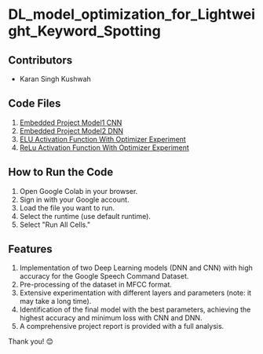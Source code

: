# DL_model_optimization_for_Lightweight_Keyword_Spotting

## Contributors
- Karan Singh Kushwah

## Code Files
1. [Embedded Project Model1 CNN](https://github.com/karansinghkushwah1/DL_model_optimization_for_Lightweight_Keyword_Spotting/blob/main/Embedded_project_MODEL1_CNN.ipynb)
2. [Embedded Project Model2 DNN](https://github.com/karansinghkushwah1/DL_model_optimization_for_Lightweight_Keyword_Spotting/blob/main/Embedded_project_MODEL2_DNN.ipynb)
3. [ELU Activation Function With Optimizer Experiment](https://github.com/karansinghkushwah1/DL_model_optimization_for_Lightweight_Keyword_Spotting/blob/main/ELU_Activation_Function_With_Optimizer_Experiment.ipynb)
4. [ReLu Activation Function With Optimizer Experiment](https://github.com/karansinghkushwah1/DL_model_optimization_for_Lightweight_Keyword_Spotting/blob/main/ReLu_Activation_Function_With_Optimizer_Experiment.ipynb)

## How to Run the Code
1. Open Google Colab in your browser.
2. Sign in with your Google account.
3. Load the file you want to run.
4. Select the runtime (use default runtime).
5. Select "Run All Cells."

## Features
1. Implementation of two Deep Learning models (DNN and CNN) with high accuracy for the Google Speech Command Dataset.
2. Pre-processing of the dataset in MFCC format.
3. Extensive experimentation with different layers and parameters (note: it may take a long time).
4. Identification of the final model with the best parameters, achieving the highest accuracy and minimum loss with CNN and DNN.
5. A comprehensive project report is provided with a full analysis.

Thank you! 😊
